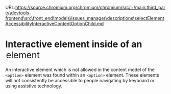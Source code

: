 URL:https://source.chromium.org/chromium/chromium/src/+/main:third_party\devtools-frontend\src\front_end\models\issues_manager\descriptions\selectElementAccessibilityInteractiveContentOptionChild.md
# Interactive element inside of an <option> element

An interactive element which is not allowed in the content model of the `<option>` element was found within an `<option>` element. These elements will not consistently be accessible to people navigating by keyboard or using assistive technology.
